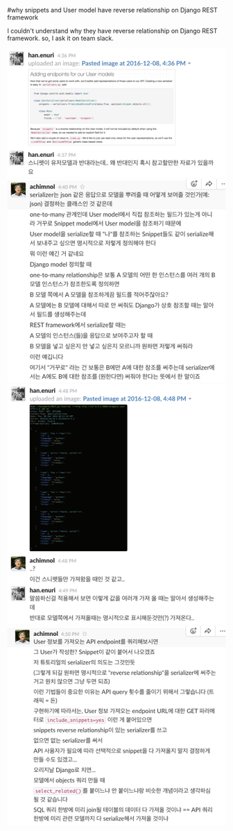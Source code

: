#why snippets and User model have reverse relationship on Django REST framework

I couldn't understand why they have reverse relationship on Django REST framework.
so, I ask it on team slack.

![image1](image_1.png)
![image2](image_2.png)
![image3](image_3.png)
![image4](image_4.png)
